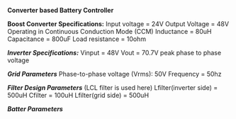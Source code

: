 **Converter based Battery Controller**

**Boost Converter Specifications:**
Input voltage = 24V
Output Voltage = 48V
Operating in Continuous Conduction Mode (CCM)
Inductance = 80uH
Capacitance = 800uF
Load resistance = 10ohm

**_Inverter Specifications:_**
Vinput = 48V
Vout = 70.7V peak phase to phase voltage

_**Grid Parameters**_
Phase-to-phase voltage (Vrms): 50V
Frequency = 50hz

_**Filter Design Parameters**_ (LCL filter is used here)
Lfilter(inverter side) = 500uH
Cfilter = 100uH
Lfilter(grid side) = 500uH

**_Batter Parameters_**
